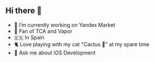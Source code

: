 ## Hi there 👋

- 🔭 I’m currently working on Yandex Market
- 🥳 Fan of TCA and Vapor
- 🇪🇸 In Spain
- 🐈 Love playing with my cat "Cactus 🌵" at my spare time
- 💬 Ask me about iOS Development
